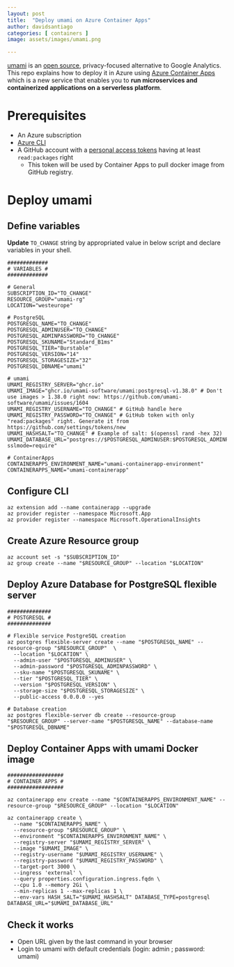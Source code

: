 ```yaml
---
layout: post
title:  "Deploy umami on Azure Container Apps"
author: davidsantiago
categories: [ containers ]
image: assets/images/umami.png

---
```


[umami](https://umami.is/) is an [open source](https://github.com/umami-software/umami), privacy-focused alternative to Google Analytics.
This repo explains how to deploy it in Azure using [Azure Container Apps](https://learn.microsoft.com/en-us/azure/container-apps/overview) which is a new service that enables you to **run microservices and containerized applications on a serverless platform**.


# Prerequisites

* An Azure subscription 
* [Azure CLI](https://learn.microsoft.com/en-us/cli/azure/install-azure-cli)
* A GitHub account with a [personal access tokens](https://github.com/settings/tokens/new) having at least `read:packages` right
    * This token will be used by Container Apps to pull docker image from GitHub registry.

# Deploy umami

## Define variables

**Update** `TO_CHANGE` string by appropriated value in below script and declare variables in your shell.

```
#############
# VARIABLES #
#############

# General
SUBSCRIPTION_ID="TO_CHANGE"
RESOURCE_GROUP="umami-rg"
LOCATION="westeurope"

# PostgreSQL
POSTGRESQL_NAME="TO_CHANGE" 
POSTGRESQL_ADMINUSER="TO_CHANGE"
POSTGRESQL_ADMINPASSWORD="TO_CHANGE"
POSTGRESQL_SKUNAME="Standard_B1ms"
POSTGRESQL_TIER="Burstable"
POSTGRESQL_VERSION="14"
POSTGRESQL_STORAGESIZE="32"
POSTGRESQL_DBNAME="umami"

# umami
UMAMI_REGISTRY_SERVER="ghcr.io"
UMAMI_IMAGE="ghcr.io/umami-software/umami:postgresql-v1.38.0" # Don't use images > 1.38.0 right now: https://github.com/umami-software/umami/issues/1604
UMAMI_REGISTRY_USERNAME="TO_CHANGE" # GitHub handle here
UMAMI_REGISTRY_PASSWORD="TO_CHANGE" # GitHub token with only "read:packages" right. Generate it from https://github.com/settings/tokens/new
UMAMI_HASHSALT="TO_CHANGE" # Example of salt: $(openssl rand -hex 32)
UMAMI_DATABASE_URL="postgres://$POSTGRESQL_ADMINUSER:$POSTGRESQL_ADMINPASSWORD@$POSTGRESQL_NAME.postgres.database.azure.com:5432/$POSTGRESQL_DBNAME?sslmode=require"

# ContainerApps
CONTAINERAPPS_ENVIRONMENT_NAME="umami-containerapp-environment"
CONTAINERAPPS_NAME="umami-containerapp"
```

## Configure CLI

```
az extension add --name containerapp --upgrade
az provider register --namespace Microsoft.App
az provider register --namespace Microsoft.OperationalInsights
```

## Create Azure Resource group

```
az account set -s "$SUBSCRIPTION_ID"
az group create --name "$RESOURCE_GROUP" --location "$LOCATION"
```

## Deploy Azure Database for PostgreSQL flexible server

```
##############
# POSTGRESQL #
##############

# Flexible service PostgreSQL creation
az postgres flexible-server create --name "$POSTGRESQL_NAME" --resource-group "$RESOURCE_GROUP"  \
  --location "$LOCATION" \
  --admin-user "$POSTGRESQL_ADMINUSER" \
  --admin-password "$POSTGRESQL_ADMINPASSWORD" \
  --sku-name "$POSTGRESQL_SKUNAME" \
  --tier "$POSTGRESQL_TIER" \
  --version "$POSTGRESQL_VERSION" \
  --storage-size "$POSTGRESQL_STORAGESIZE" \
  --public-access 0.0.0.0 --yes 

# Database creation
az postgres flexible-server db create --resource-group "$RESOURCE_GROUP" --server-name "$POSTGRESQL_NAME" --database-name "$POSTGRESQL_DBNAME"
```

## Deploy Container Apps with umami Docker image

```
##################
# CONTAINER APPS #
##################

az containerapp env create --name "$CONTAINERAPPS_ENVIRONMENT_NAME" --resource-group "$RESOURCE_GROUP" --location "$LOCATION"

az containerapp create \
  --name "$CONTAINERAPPS_NAME" \
  --resource-group "$RESOURCE_GROUP" \
  --environment "$CONTAINERAPPS_ENVIRONMENT_NAME" \
  --registry-server "$UMAMI_REGISTRY_SERVER" \
  --image "$UMAMI_IMAGE" \
  --registry-username "$UMAMI_REGISTRY_USERNAME" \
  --registry-password "$UMAMI_REGISTRY_PASSWORD" \
  --target-port 3000 \
  --ingress 'external' \
  --query properties.configuration.ingress.fqdn \
  --cpu 1.0 --memory 2Gi \
  --min-replicas 1 --max-replicas 1 \
  --env-vars HASH_SALT="$UMAMI_HASHSALT" DATABASE_TYPE=postgresql DATABASE_URL="$UMAMI_DATABASE_URL"
  ```
  
## Check it works

* Open URL given by the last command in your browser
* Login to umami with default credentials (login: admin ; password: umami)

  